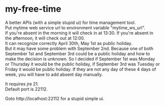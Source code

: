 # my-free-time

A better APIs (with a simple stupid ui) for time management tool.<br>
Put mytime web service url to environment variable "mytime_ws_url".<br>
If you're absent in the morning it will check in at 13:30. If you're absent in the afternoon, it will check out at 12:00.<br>
It can recognize correctly April 30th, May 1st as public holiday.<br>
But it may have some problem with September 2nd. 
Because one of both September 1st and September 3rd could be a public holiday and how to make the decision is unknown.
So I decided if September 1st was Monday or Thursday it would be the public holiday, if September 3rd was Tuesday or Friday it would be public holiday.
If they are not any day of these 4 days of week, you will have to add absent day manually.

It requires jre 21.<br>
Default port is 22112.

Goto http://localhost:22112 for a stupid simple ui.
